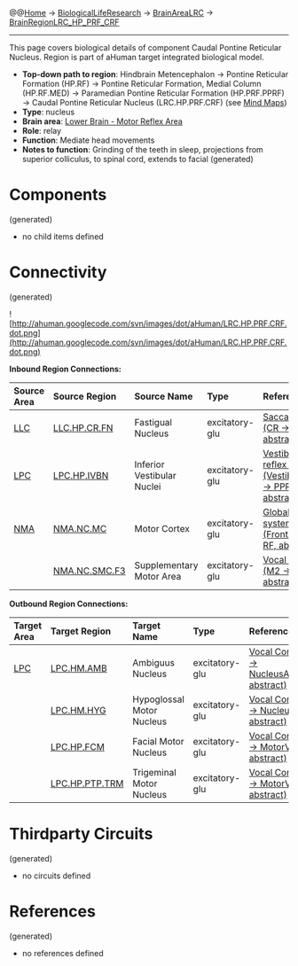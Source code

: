 @@[Home](Home.md) -> [BiologicalLifeResearch](BiologicalLifeResearch.md) -> [BrainAreaLRC](BrainAreaLRC.md) -> [BrainRegionLRC\_HP\_PRF\_CRF](BrainRegionLRC_HP_PRF_CRF.md)

---


This page covers biological details of component Caudal Pontine Reticular Nucleus.
Region is part of aHuman target integrated biological model.

  * **Top-down path to region**: Hindbrain Metencephalon -> Pontine Reticular Formation (HP.RF) -> Pontine Reticular Formation, Medial Column (HP.RF.MED) -> Paramedian Pontine Reticular Formation (HP.PRF.PPRF) -> Caudal Pontine Reticular Nucleus (LRC.HP.PRF.CRF) (see [Mind Maps](OverallMindMaps.md))
  * **Type**: nucleus
  * **Brain area**: [Lower Brain - Motor Reflex Area](BrainAreaLRC.md)
  * **Role**: relay
  * **Function**: Mediate head movements
  * **Notes to function**: Grinding of the teeth in sleep, projections from superior colliculus, to spinal cord, extends to facial
(generated)
# Components #
(generated)


  * no child items defined

# Connectivity #
(generated)


![http://ahuman.googlecode.com/svn/images/dot/aHuman/LRC.HP.PRF.CRF.dot.png](http://ahuman.googlecode.com/svn/images/dot/aHuman/LRC.HP.PRF.CRF.dot.png)

**Inbound Region Connections:**

| **Source Area** | **Source Region** | **Source Name** | **Type** | **Reference** |
|:----------------|:------------------|:----------------|:---------|:--------------|
| [LLC](BrainAreaLLC.md) | [LLC.HP.CR.FN](BrainRegionLLC_HP_CR_FN.md) | Fastigual Nucleus | excitatory-glu | [Saccadic Vision (CR -> RF, abstract)](http://www.nature.com/nrn/journal/v5/n3/box/nrn1345_BX1.html) |
| [LPC](BrainAreaLPC.md) | [LPC.HP.IVBN](BrainRegionLPC_HP_IVBN.md) | Inferior Vestibular Nuclei | excitatory-glu | [Vestibulo-ocular reflex (VOR) (VestibularNuclei -> PPRF, abstract)](http://www.neuroanatomy.wisc.edu/virtualbrain/BrainStem/13VNAN.html) |
| [NMA](BrainAreaNMA.md) | [NMA.NC.MC](BrainRegionNMA_NC_MC.md) | Motor Cortex    | excitatory-glu | [Global visual system (FrontalCortex -> RF, abstract)](http://www.sciencedirect.com/science/article/pii/S0959438808001566) |
|                 | [NMA.NC.SMC.F3](BrainRegionNMA_NC_SMC_F3.md) | Supplementary Motor Area | excitatory-glu | [Vocal Control (M2 -> RF, abstract)](http://www.frontiersin.org/neuroanatomy/10.3389/fnana.2011.00034/full) |

**Outbound Region Connections:**

| **Target Area** | **Target Region** | **Target Name** | **Type** | **Reference** |
|:----------------|:------------------|:----------------|:---------|:--------------|
| [LPC](BrainAreaLPC.md) | [LPC.HM.AMB](BrainRegionLPC_HM_AMB.md) | Ambiguus Nucleus | excitatory-glu | [Vocal Control (RF -> NucleusAmbiguus, abstract)](http://www.frontiersin.org/neuroanatomy/10.3389/fnana.2011.00034/full) |
|                 | [LPC.HM.HYG](BrainRegionLPC_HM_HYG.md) | Hypoglossal Motor Nucleus | excitatory-glu | [Vocal Control (RF -> NucleusXII, abstract)](http://www.frontiersin.org/neuroanatomy/10.3389/fnana.2011.00034/full) |
|                 | [LPC.HP.FCM](BrainRegionLPC_HP_FCM.md) | Facial Motor Nucleus | excitatory-glu | [Vocal Control (RF -> MotorVII, abstract)](http://www.frontiersin.org/neuroanatomy/10.3389/fnana.2011.00034/full) |
|                 | [LPC.HP.PTP.TRM](BrainRegionLPC_HP_PTP_TRM.md) | Trigeminal Motor Nucleus | excitatory-glu | [Vocal Control (RF -> MotorV, abstract)](http://www.frontiersin.org/neuroanatomy/10.3389/fnana.2011.00034/full) |

# Thirdparty Circuits #
(generated)

  * no circuits defined

# References #
(generated)

  * no references defined
